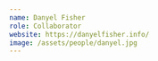 ```yaml
---
name: Danyel Fisher
role: Collaborator
website: https://danyelfisher.info/
image: /assets/people/danyel.jpg
---
```

